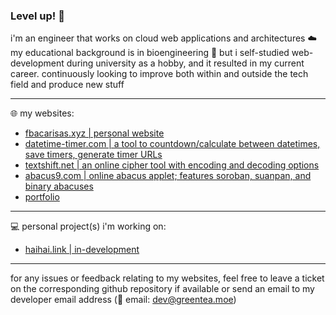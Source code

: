 ### Level up! 🌱

i'm an engineer that works on cloud web applications and architectures ☁️<br />
my educational background is in bioengineering 🧬 but i self-studied web-development during university as a hobby, and it resulted in my current career. continuously looking to improve both within and outside the tech field and produce new stuff

-----

🌐 my websites:
- [fbacarisas.xyz | personal website](https://fbacarisas.xyz)
- [datetime-timer.com | a tool to countdown/calculate between datetimes, save timers, generate timer URLs](https://datetime-timer.com)
- [textshift.net | an online cipher tool with encoding and decoding options](https://textshift.net)
- [abacus9.com | online abacus applet; features soroban, suanpan, and binary abacuses](https://abacus9.com)
- [portfolio](https://fbacarisas.xyz/video/portfolio/)

-----

💻 personal project(s) i'm working on:
- [haihai.link | in-development](https://haihai.link/development_notes.html)

-----

for any issues or feedback relating to my websites, feel free to leave a ticket on the corresponding github repository if available or send an email to my developer email address (📧 email: dev@greentea.moe)
